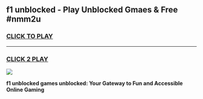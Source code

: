
## f1 unblocked - Play Unblocked Gmaes & Free #nmm2u
<h3>
<a href="https://news.freeplayer.one?title=f1_unblocked&ref=24F">CLICK TO PLAY</a></h3>
<hr>

<h3>
<a href="https://news.freeplayer.one?title=f1_unblocked&ref=24F">CLICK 2 PLAY</a>
  
</h3>

<a href="https://news.freeplayer.one?title=f1_unblocked&ref=24F/"><img src="https://clearcache.store/games.png"></a>


**f1 unblocked games unblocked: Your Gateway to Fun and Accessible Online Gaming**
